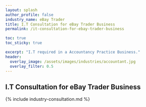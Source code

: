 ```yaml
---
layout: splash 
author_profile: false 
industry_name: eBay Trader
title: I.T Consultation for eBay Trader Business
permalink: /it-consultation-for-ebay-trader-business

toc: true
toc_sticky: true

excerpt: "I.T required in a Accountancy Practice Business."
header:
  overlay_image: /assets/images/industries/accountant.jpg
  overlay_filter: 0.5 
---
```


## I.T Consultation for eBay Trader Business

{% include industry-consultation.md %}
